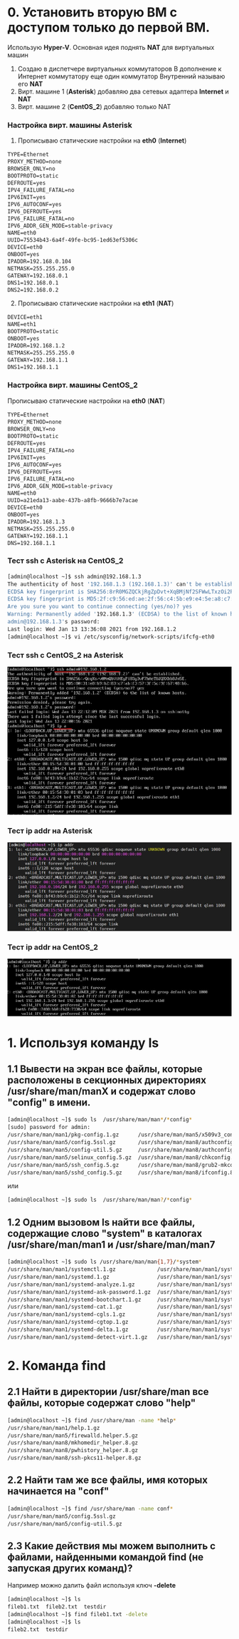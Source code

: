 # 0. Установить вторую ВМ с доступом только до первой ВМ.
Использую __Hyper-V__. Основная идея поднять __NAT__ для виртуальных машин
1. Создаю в диспетчере виртуальных коммутаторов В дополнение к Интернет коммутатору еще один коммутатор Внутренний называю его __NAT__
2. Вирт. машине 1 (**Asterisk**) добавляю два сетевых адаптера __Internet__ и __NAT__
3. Вирт. машине 2 (**CentOS_2**) добавляю только NAT
### Настройка вирт. машины **Asterisk**
1. Прописываю статические настройки на __eth0__ (__Internet__)
```editorcongif
TYPE=Ethernet
PROXY_METHOD=none
BROWSER_ONLY=no
BOOTPROTO=static
DEFROUTE=yes
IPV4_FAILURE_FATAL=no
IPV6INIT=yes
IPV6_AUTOCONF=yes
IPV6_DEFROUTE=yes
IPV6_FAILURE_FATAL=no
IPV6_ADDR_GEN_MODE=stable-privacy
NAME=eth0
UUID=75534b43-6a4f-49fe-bc95-1ed63ef5306c
DEVICE=eth0
ONBOOT=yes
IPADDR=192.168.0.104
NETMASK=255.255.255.0
GATEWAY=192.168.0.1
DNS1=192.168.0.1
DNS2=192.168.0.2
```
2. Прописываю статические настройки на __eth1__ (__NAT__)
```editorcongif
DEVICE=eth1
NAME=eth1
BOOTPROTO=static
ONBOOT=yes
IPADDR=192.168.1.2
NETMASK=255.255.255.0
GATEWAY=192.168.1.1
DNS1=192.168.1.1
```
### Настройка вирт. машины **CentOS_2**
Прописываю статические настройки на __eth0__ (__NAT__)
```editorcongif
TYPE=Ethernet
PROXY_METHOD=none
BROWSER_ONLY=no
BOOTPROTO=static
DEFROUTE=yes
IPV4_FAILURE_FATAL=no
IPV6INIT=yes
IPV6_AUTOCONF=yes
IPV6_DEFROUTE=yes
IPV6_FAILURE_FATAL=no
IPV6_ADDR_GEN_MODE=stable-privacy
NAME=eth0
UUID=a21eda13-aabe-437b-a8fb-9666b7e7acae
DEVICE=eth0
ONBOOT=yes
IPADDR=192.168.1.3
NETMASK=255.255.255.0
GATEWAY=192.168.1.1
DNS=192.168.1.1
```

### Тест ssh с Asterisk на CentOS_2
```bash
[admin@localhost ~]$ ssh admin@192.168.1.3
The authenticity of host '192.168.1.3 (192.168.1.3)' can't be established.
ECDSA key fingerprint is SHA256:8rR0MGZQCkjRgZpDvt+XqBMjNf2SFWwLTxzOi2PiFe0.
ECDSA key fingerprint is MD5:2f:c9:56:ed:ae:2f:56:c4:5b:e9:e4:5e:a8:c7:e8:4a.
Are you sure you want to continue connecting (yes/no)? yes
Warning: Permanently added '192.168.1.3' (ECDSA) to the list of known hosts.
admin@192.168.1.3's password:
Last login: Wed Jan 13 13:36:08 2021 from 192.168.1.2
[admin@localhost ~]$ vi /etc/sysconfig/network-scripts/ifcfg-eth0
```

### Тест __ssh__ с __CentOS_2__ на __Asterisk__
![SSH connect to Asterisk from CENTOS_2](/images/0_ssh_from_CentOS_2_to_Asterisk.jpg)
### Тест __ip addr__ на Asterisk
![ip addr on Asterisk](/images/0_ip_addr_Asterisk.jpg)
### Тест __ip addr__ на CentOS_2
![ip addr on CENTOS_2](/images/0_ip_addr_CentOS_2.jpg)

# 1. Используя команду __ls__
## 1.1 Вывести на экран все файлы, которые расположены в секционных директориях /usr/share/man/manX и содержат слово "config" в имени.
```bash
[admin@localhost ~]$ sudo ls  /usr/share/man/man*/*config*
[sudo] password for admin:
/usr/share/man/man1/pkg-config.1.gz      /usr/share/man/man5/x509v3_config.5ssl.gz  /usr/share/man/man8/iprconfig.8.gz
/usr/share/man/man5/config.5ssl.gz       /usr/share/man/man8/authconfig.8.gz        /usr/share/man/man8/lvm-config.8.gz
/usr/share/man/man5/config-util.5.gz     /usr/share/man/man8/authconfig-tui.8.gz    /usr/share/man/man8/lvmconfig.8.gz
/usr/share/man/man5/selinux_config.5.gz  /usr/share/man/man8/chkconfig.8.gz         /usr/share/man/man8/lvm-dumpconfig.8.gz
/usr/share/man/man5/ssh_config.5.gz      /usr/share/man/man8/grub2-mkconfig.8.gz    /usr/share/man/man8/plipconfig.8.gz
/usr/share/man/man5/sshd_config.5.gz     /usr/share/man/man8/ifconfig.8.gz          /usr/share/man/man8/sys-unconfig.8.gz
```
или
```bash
[admin@localhost ~]$ sudo ls  /usr/share/man/man?/*config*
```
## 1.2 Одним вызовом ls найти все файлы, содержащие слово "system" в каталогах /usr/share/man/man1 и /usr/share/man/man7 
```bash
[admin@localhost ~]$ sudo ls /usr/share/man/man{1,7}/*system*
/usr/share/man/man1/systemctl.1.gz             /usr/share/man/man1/systemd-escape.1.gz             /usr/share/man/man1/systemd-tty-ask-password-agent.1.gz
/usr/share/man/man1/systemd.1.gz               /usr/share/man/man1/systemd-firstboot.1.gz          /usr/share/man/man7/lvmsystemid.7.gz
/usr/share/man/man1/systemd-analyze.1.gz       /usr/share/man/man1/systemd-firstboot.service.1.gz  /usr/share/man/man7/systemd.directives.7.gz
/usr/share/man/man1/systemd-ask-password.1.gz  /usr/share/man/man1/systemd-inhibit.1.gz            /usr/share/man/man7/systemd.generator.7.gz
/usr/share/man/man1/systemd-bootchart.1.gz     /usr/share/man/man1/systemd-machine-id-commit.1.gz  /usr/share/man/man7/systemd.index.7.gz
/usr/share/man/man1/systemd-cat.1.gz           /usr/share/man/man1/systemd-machine-id-setup.1.gz   /usr/share/man/man7/systemd.journal-fields.7.gz
/usr/share/man/man1/systemd-cgls.1.gz          /usr/share/man/man1/systemd-notify.1.gz             /usr/share/man/man7/systemd.special.7.gz
/usr/share/man/man1/systemd-cgtop.1.gz         /usr/share/man/man1/systemd-nspawn.1.gz             /usr/share/man/man7/systemd.time.7.gz
/usr/share/man/man1/systemd-delta.1.gz         /usr/share/man/man1/systemd-path.1.gz
/usr/share/man/man1/systemd-detect-virt.1.gz   /usr/share/man/man1/systemd-run.1.gz
```

# 2. Команда __find__

## 2.1 Найти в директории /usr/share/man все файлы, которые содержат слово "help"
```bash
[admin@localhost ~]$ find /usr/share/man -name *help*
/usr/share/man/man1/help.1.gz
/usr/share/man/man5/firewalld.helper.5.gz
/usr/share/man/man8/mkhomedir_helper.8.gz
/usr/share/man/man8/pwhistory_helper.8.gz
/usr/share/man/man8/ssh-pkcs11-helper.8.gz
```
## 2.2 Найти там же все файлы, имя которых начинается на "conf"
```bash
[admin@localhost ~]$ find /usr/share/man -name conf*
/usr/share/man/man5/config.5ssl.gz
/usr/share/man/man5/config-util.5.gz
```

## 2.3 Какие действия мы можем выполнить с файлами, найденными командой find (не запуская других команд)? 
Например можно далить файл используя ключ __-delete__
```bash
[admin@localhost ~]$ ls
fileb1.txt  fileb2.txt  testdir
[admin@localhost ~]$ find fileb1.txt -delete
[admin@localhost ~]$ ls
fileb2.txt  testdir
```
